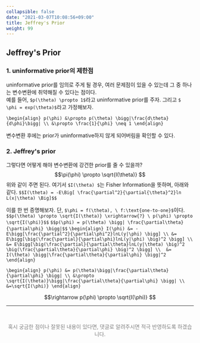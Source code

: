 ```yaml
---
collapsible: false
date: "2021-03-07T10:08:56+09:00"
title: Jeffrey's Prior
weight: 99
---
```


## Jeffrey's Prior

### 1. uninformative prior의 제한점
uninformative prior를 임의로 주게 될 경우, 여러 문제점이 있을 수 있는데 그 중 하나는 변수변환에 취약해질 수 있다는 점이다.  
예를 들어, `$p(\theta) \propto 1$`라고 uninformative prior를 주자. 그리고 `$ \phi = exp(\theta)$`라고 가정해보자.

`\begin{align}
p(\phi) &\propto p(\theta) \bigg|\frac{d\theta}{d\phi}\bigg| \\
&\propto \frac{1}{\phi} \neq 1
\end{align}`

변수변환 후에는 prior가 uninformative하지 않게 되어버림을 확인할 수 있다.

### 2. Jeffrey's prior
그렇다면 어떻게 해야 변수변환에 강건한 prior를 줄 수 있을까?
$$\pi(\phi) \propto \sqrt{I(\theta)} $$
위와 같이 주면 된다. 여기서 `$I(\theta) $`는 Fisher Information을 뜻하며, 아래와 같다.
`$$I(\theta) = -E\Big[ \frac{\partial^2}{\partial{\theta}^2}ln L(x|\theta) \Big]$$`

이를 한 번 증명해보자. 단, `$\phi = f(\theta), \ f:\text{one-to-one}$`이다.
`$$p(\theta) \propto \sqrt{I(\theta)} \xrightarrow{?} \ p(\phi) \propto \sqrt{I(\phi)}$$`
`$$p(\phi) = p(\theta) \bigg| \frac{\partial\theta}{\partial\phi} \bigg|$$`
`\begin{align}
I(\phi) &= -E\bigg[\frac{\partial^2}{\partial\phi^2}lnL(y|\phi) \bigg] \\
&= E\bigg[\big(\frac{\partial}{\partial\phi}lnL(y|\phi) \big)^2 \bigg] \\
&= E\bigg[\big(\frac{\partial}{\partial\theta}lnL(y|\theta) \big)^2 \big(\frac{\partial\theta}{\partial\phi} \big)^2 \bigg] \\ 
&= I(\theta) \bigg|\frac{\partial\theta}{\partial\phi} \bigg|^2
\end{align}`

`\begin{align}
p(\phi) &= p(\theta)\bigg|\frac{\partial\theta}{\partial\phi} \bigg| \\
&\propto \sqrt{I(\theta)}\bigg|\frac{\partial\theta}{\partial\phi} \bigg| \\
&=\sqrt{I(\phi)}
\end{align}`

$$\rightarrow p(\phi) \propto \sqrt{I(\phi)} $$

---
<br> 
<p style='text-align: center; color:gray'> 혹시 궁금한 점이나 잘못된 내용이 있다면, 댓글로 알려주시면 적극 반영하도록 하겠습니다. </p>

<br>
<br>
